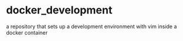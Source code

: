 # docker_development
a repository that sets up a development environment with vim inside a docker container
